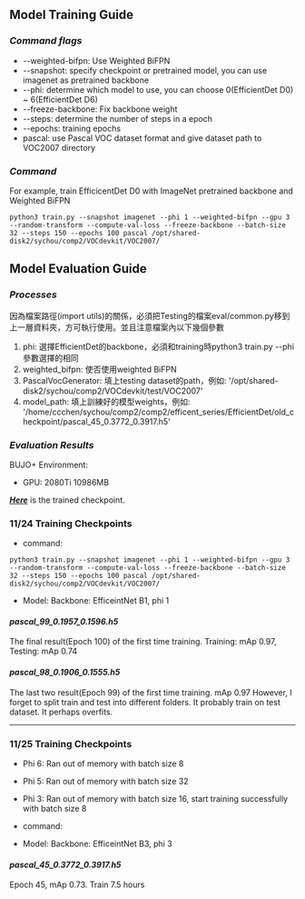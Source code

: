 ## Model Training Guide

### ***Command flags***
- --weighted-bifpn: Use Weighted BiFPN 
- --snapshot: specify checkpoint or pretrained model, you can use imagenet as pretrained backbone
- --phi: determine which model to use, you can choose 0(EfficientDet D0) ~ 6(EfficientDet D6) 
- --freeze-backbone: Fix backbone weight
- --steps: determine the number of steps in a epoch
- --epochs: training epochs
- pascal: use Pascal VOC dataset format and give dataset path to VOC2007 directory

### ***Command***
For example, train EfficicentDet D0 with ImageNet pretrained backbone and Weighted BiFPN

```python3 train.py --snapshot imagenet --phi 1 --weighted-bifpn --gpu 3 --random-transform --compute-val-loss --freeze-backbone --batch-size 32 --steps 150 --epochs 100 pascal /opt/shared-disk2/sychou/comp2/VOCdevkit/VOC2007/```

## Model Evaluation Guide
### ***Processes***

因為檔案路徑(import utils)的關係，必須把Testing的檔案eval/common.py移到上一層資料夾，方可執行使用。並且注意檔案內以下幾個參數
1. phi: 選擇EfficientDet的backbone，必須和training時python3 train.py --phi參數選擇的相同
2. weighted_bifpn: 使否使用weighted BiFPN
3. PascalVocGenerator: 填上testing dataset的path，例如: '/opt/shared-disk2/sychou/comp2/VOCdevkit/test/VOC2007'
4. model_path: 填上訓練好的模型weights，例如: '/home/ccchen/sychou/comp2/comp2/efficent_series/EfficientDet/old_checkpoint/pascal_45_0.3772_0.3917.h5'
   
### ***Evaluation Results***

BUJO+ Environment:
- GPU: 2080Ti 10986MB

[***Here***](https://drive.google.com/drive/folders/1xFXLxnsf_HqB7hy66OikNNzLpItV3ctG) is the  trained checkpoint.

### 11/24 Training Checkpoints

- command:

```python3 train.py --snapshot imagenet --phi 1 --weighted-bifpn --gpu 3 --random-transform --compute-val-loss --freeze-backbone --batch-size 32 --steps 150 --epochs 100 pascal /opt/shared-disk2/sychou/comp2/VOCdevkit/VOC2007/```

- Model:
Backbone: EfficeintNet B1, phi 1

#### ***pascal_99_0.1957_0.1596.h5***
The final result(Epoch 100) of the first time training. Training: mAp 0.97, Testing: mAp 0.74

#### ***pascal_98_0.1906_0.1555.h5***
The last two result(Epoch 99) of the first time training. mAp 0.97
However, I forget to split train and test into different folders. It probably train on test dataset.
It perhaps overfits.

---
### 11/25 Training Checkpoints

- Phi 6: Ran out of memory with batch size 8
- Phi 5: Ran out of memory with batch size 32
- Phi 3: Ran out of memory with batch size 16, start training successfully with batch size 8

- command:


- Model:
Backbone: EfficeintNet B3, phi 3

#### ***pascal_45_0.3772_0.3917.h5***
Epoch 45, mAp 0.73. Train 7.5 hours
